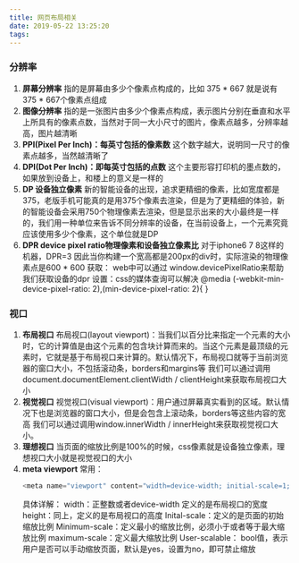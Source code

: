 ```yaml
---
title: 网页布局相关
date: 2019-05-22 13:25:20
tags:
---
```


### 分辨率
1. **屏幕分辨率**
    指的是屏幕由多少个像素点构成的，比如 375 * 667 就是说有375 * 667个像素点组成
2. **图像分辨率**
    指的是一张图片由多少个像素点构成，表示图片分别在垂直和水平上所具有的像素点数，当然对于同一大小尺寸的图片，像素点越多，分辨率越高，图片越清晰
3. **PPI(Pixel Per Inch)：每英寸包括的像素数**
    这个数字越大，说明同一尺寸的像素点越多，当然越清晰了
4. **DPI(Dot Per Inch)：即每英寸包括的点数**
    这个主要形容打印机的墨点数的，如果放到设备上，和楼上的意义是一样的
5. **DP 设备独立像素**
    新的智能设备的出现，追求更精细的像素，比如宽度都是375，老版手机可能真的是用375个像素去渲染，但是为了更精细的体验，新的智能设备会采用750个物理像素去渲染，但是显示出来的大小最终是一样的，我们用一种单位来告诉不同分辨率的设备，在当前设备上，一个元素究竟应该使用多少个像素，这个单位就是DP
6. **DPR device pixel ratio物理像素和设备独立像素比**
    对于iphone6 7 8这样的机器，DPR=3 因此当你构建一个宽高都是200px的div时，实际渲染的物理像素点是600 * 600
    获取： web中可以通过 window.devicePixelRatio来帮助我们获取设备的dpr
    设置：css的媒体查询可以解决 @media (-webkit-min-device-pixel-ratio: 2),(min-device-pixel-ratio: 2){ }

### 视口
1. **布局视口**
    布局视口(layout viewport)：当我们以百分比来指定一个元素的大小时，它的计算值是由这个元素的包含块计算而来的。当这个元素是最顶级的元素时，它就是基于布局视口来计算的。默认情况下，布局视口就等于当前浏览器的窗口大小，不包括滚动条，borders和margins等
    我们可以通过调用document.documentElement.clientWidth / clientHeight来获取布局视口大小
2. **视觉视口**
    视觉视口(visual viewport)：用户通过屏幕真实看到的区域。默认情况下也是浏览器的窗口大小，但是会包含上滚动条，borders等这些内容的宽高
    我们可以通过调用window.innerWidth / innerHeight来获取视觉视口大小。
3. **理想视口**
    当页面的缩放比例是100%的时候，css像素就是设备独立像素，理想视口大小就是视觉视口的大小
4. **meta viewport**
    常用：
    ```javascript
    <meta name="viewport" content="width=device-width; initial-scale=1; maximum-scale=1; minimum-scale=1; user-scalable=no;”>
    ```
    具体详解：
        width：正整数或者device-width 定义的是布局视口的宽度
        height：同上，定义的是布局视口的高度
        Inital-scale：定义的是页面的初始缩放比例
        Minimum-scale：定义最小的缩放比例，必须小于或者等于最大缩放比例
        maximum-scale：定义最大缩放比例
        User-scalable： bool值，表示用户是否可以手动缩放页面，默认是yes，设置为no，即可禁止缩放
